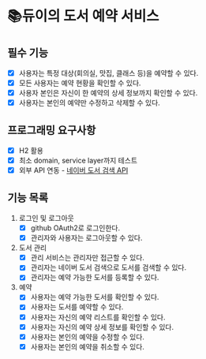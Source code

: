 # 📚듀이의 도서 예약 서비스 

## 필수 기능
- [x] 사용자는 특정 대상(회의실, 맛집, 클래스 등)을 예약할 수 있다.
- [x] 모든 사용자는 예약 현황을 확인할 수 있다.
- [x] 사용자 본인은 자신이 한 예약의 상세 정보까지 확인할 수 있다.
- [x] 사용자는 본인의 예약만 수정하고 삭제할 수 있다.

## 프로그래밍 요구사항
- [x] H2 활용
- [x] 최소 domain, service layer까지 테스트
- [x] 외부 API 연동 - [네이버 도서 검색 API](https://developers.naver.com/docs/serviceapi/search/book/book.md)

## 기능 목록
1. 로그인 및 로그아웃
   - [x] github OAuth2로 로그인한다.
   - [x] 관리자와 사용자는 로그아웃할 수 있다.

2. 도서 관리
   - [x] 관리 서비스는 관리자만 접근할 수 있다.
   - [x] 관리자는 네이버 도서 검색으로 도서를 검색할 수 있다.
   - [x] 관리자는 예약 가능한 도서를 등록할 수 있다.

3. 예약
   - [x] 사용자는 예약 가능한 도서를 확인할 수 있다.
   - [x] 사용자는 도서를 예약할 수 있다.
   - [x] 사용자는 자신의 예약 리스트를 확인할 수 있다.
   - [x] 사용자는 자신의 예약 상세 정보를 확인할 수 있다.
   - [x] 사용자는 본인의 예약을 수정할 수 있다.
   - [x] 사용자는 본인의 예약을 취소할 수 있다.
